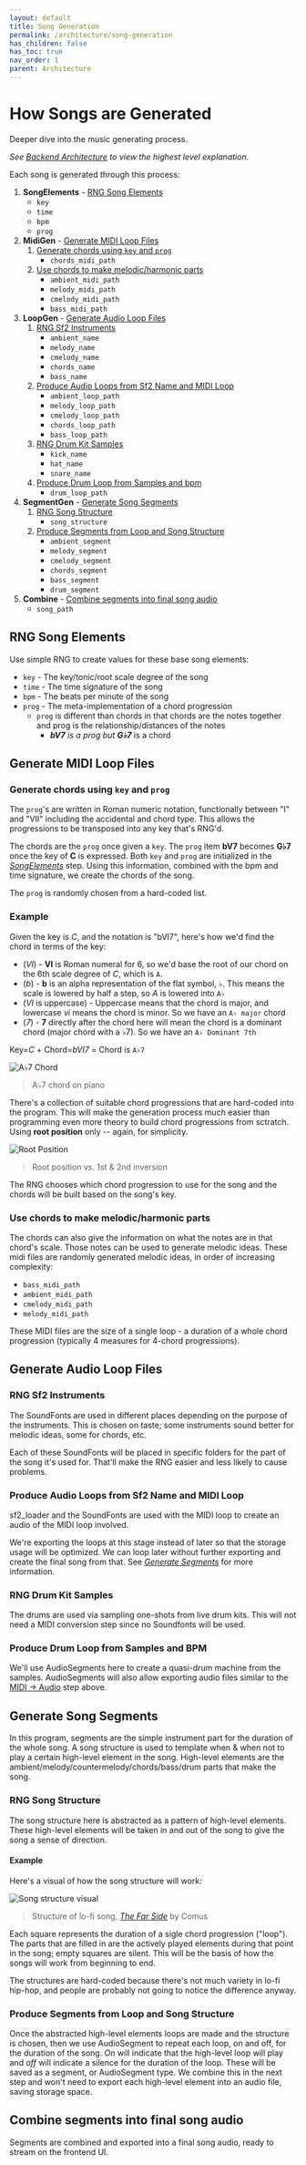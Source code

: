 ```yaml
---
layout: default
title: Song Generation
permalink: /architecture/song-generation
has_children: false
has_toc: true
nav_order: 1
parent: Architecture
---
```


# How Songs are Generated
Deeper dive into the music generating process.

*See [Backend Architecture](/docs/03_architecture/00_architecture.md) to view the highest level explanation.*

Each song is generated through this process:

1. **SongElements** - [RNG Song Elements](#rng-song-elements)
    - `key`
    - `time`
    - `bpm`
    - `prog`
1. **MidiGen** - [Generate MIDI Loop Files](#generate-midi-loop-files)
    1. [Generate chords using `key` and `prog`](#generate-chords-using-key-and-prog)
        - `chords_midi_path`
    1. [Use chords to make melodic/harmonic parts](#use-chords-to-make-melodicharmonic-parts)
        - `ambient_midi_path`
        - `melody_midi_path`
        - `cmelody_midi_path`
        - `bass_midi_path`
1. **LoopGen** - [Generate Audio Loop Files](#generate-audio-loop-files)
    1. [RNG Sf2 Instruments](#rng-sf2-instruments)
        - `ambient_name`
        - `melody_name`
        - `cmelody_name`
        - `chords_name`
        - `bass_name`
    1.  [Produce Audio Loops from Sf2 Name and MIDI Loop](#produce-audio-loops-from-sf2-name-and-midi-loop)
        - `ambient_loop_path`
        - `melody_loop_path`
        - `cmelody_loop_path`
        - `chords_loop_path`
        - `bass_loop_path`
    1. [RNG Drum Kit Samples](#rng-drum-kit-samples)
        - `kick_name`
        - `hat_name`
        - `snare_name`
    1. [Produce Drum Loop from Samples and bpm](#produce-drum-loop-from-samples-and-bpm)
        - `drum_loop_path`
1. **SegmentGen** - [Generate Song Segments](#generate-song-segments)
    1. [RNG Song Structure](#rng-song-structure)
        - `song_structure`
    1. [Produce Segments from Loop and Song Structure](#produce-segments-from-loop-and-song-structure)
        - `ambient_segment`
        - `melody_segment`
        - `cmelody_segment`
        - `chords_segment`
        - `bass_segment`
        - `drum_segment`
1. **Combine** - [Combine segments into final song audio](#combine-segments-into-final-song-audio)
    - `song_path`

## RNG Song Elements
Use simple RNG to create values for these base song elements:
- `key` - The key/tonic/root scale degree of the song
- `time` - The time signature of the song
- `bpm` - The beats per minute of the song
- `prog` - The meta-implementation of a chord progression
    - `prog` is different than chords in that chords are the notes together and prog is the relationship/distances of the notes
        - ***bV7** is a prog but **G♭7*** is a chord

## Generate MIDI Loop Files
### Generate chords using `key` and `prog`
The `prog`'s are written in Roman numeric notation, functionally between "I" and "VII" including the accidental and chord type. This allows the progressions to be transposed into any key that's RNG'd.

The chords are the `prog` once given a `key`. The `prog` item **bV7** becomes __G♭7__ once the key of **C** is expressed. Both `key` and `prog` are initialized in the [*SongElements*](#rng-song-elements) step. Using this information, combined with the bpm and time signature, we create the chords of the song.

The `prog` is randomly chosen from a hard-coded list.

### Example
Given the key is *C*, and the notation is "bVI7", here's how we'd find the chord in terms of the key:
 - (*VI*) - **VI** is Roman numeral for 6, so we'd base the root of our chord on the 6th scale degree of *C*, which is `A`.
 - (*b*) - **b** is an alpha representation of the flat symbol, ♭. This means the scale is lowered by half a step, so *A* is lowered into `A♭`
 - (*VI* is uppercase) - Uppercase means that the chord is major, and lowercase *vi* means the chord is minor. So we have an `A♭ major` chord
 - (*7*) - **7** directly after the chord here will mean the chord is a dominant chord (major chord with a ♭7). So we have an `A♭ Dominant 7th`

Key=*C* + Chord=*bVI7* = Chord is `A♭7`

![A♭7 Chord](https://www.pianochord.org/images/a_flat_7.png)
> A♭7 chord on piano

There's a collection of suitable chord progressions that are hard-coded into the program. This will make the generation process much easier than programming even more theory to build chord progressions from sctratch. Using **root position** only -- again, for simplicity. 

![Root Position](https://blog.flat.io/content/images/2016/10/first-and-second-inversion.png)
> Root position vs. 1st & 2nd inversion

The RNG chooses which chord progression to use for the song and the chords will be built based on the song's key.

### Use chords to make melodic/harmonic parts
The chords can also give the information on what the notes are in that chord's scale. Those notes can be used to generate melodic ideas. These midi files are randomly generated melodic ideas, in order of increasing complexity:
- `bass_midi_path`
- `ambient_midi_path`
- `cmelody_midi_path`
- `melody_midi_path`

These MIDI files are the size of a single loop - a duration of a whole chord progression (typically 4 measures for 4-chord progressions).

## Generate Audio Loop Files
### RNG Sf2 Instruments
The SoundFonts are used in different places depending on the purpose of the instruments. This is chosen on taste; some instruments sound better for melodic ideas, some for chords, etc.

Each of these SoundFonts will be placed in specific folders for the part of the song it's used for. That'll make the RNG easier and less likely to cause problems.

### Produce Audio Loops from Sf2 Name and MIDI Loop
sf2_loader and the SoundFonts are used with the MIDI loop to create an audio of the MIDI loop involved.

We're exporting the loops at this stage instead of later so that the storage usage will be optimized. We can loop later without further exporting and create the final song from that. See [*Generate Segments*]() for more information.

### RNG Drum Kit Samples
The drums are used via sampling one-shots from live drum kits. This will not need a MIDI conversion step since no Soundfonts will be used. 

### Produce Drum Loop from Samples and BPM
We'll use AudioSegments here to create a quasi-drum machine from the samples. AudioSegments will also allow exporting audio files similar to the [MIDI -> Audio](#produce-audio-loops-from-sf2-name-and-midi-loop) step above.

## Generate Song Segments
In this program, segments are the simple instrument part for the duration of the whole song. A song structure is used to template when & when not to play a certain high-level element in the song. High-level elements are the ambient/melody/countermelody/chords/bass/drum parts that make the song.
### RNG Song Structure
The song structure here is abstracted as a pattern of high-level elements.
These high-level elements will be taken in and out of the song to give the song a sense of direction.

#### Example
Here's a visual of how the song structure will work:

![Song structure visual](../images/song_structure_example.png)
> Structure of lo-fi song, [*The Far Side*](https://www.youtube.com/watch?v=xocnshwEbrM&t=0s) by Comus

Each square represents the duration of a sigle chord progression ("loop"). The parts that are filled in are the actively played elements during that point in the song; empty squares are silent. This will be the basis of how the songs will work from beginning to end.

The structures are hard-coded because there's not much variety in lo-fi hip-hop, and people are probably not going to notice the difference anyway.

### Produce Segments from Loop and Song Structure
Once the abstracted high-level elements loops are made and the structure is chosen, then we use AudioSegment to repeat each loop, on and off, for the duration of the song. *On* will indicate that the high-level loop will play and *off* will indicate a silence for the duration of the loop. These will be saved as a segment, or AudioSegment type. We combine this in the next step and won't need to export each high-level element into an audio file, saving storage space.

## Combine segments into final song audio
Segments are combined and exported into a final song audio, ready to stream on the frontend UI.
